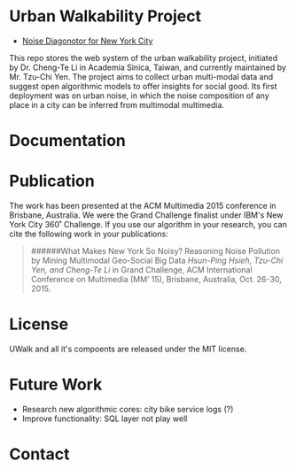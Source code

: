 # Urban Walkability Project
- [Noise Diagonotor for New York City](http://uwalk.elasticbeanstalk.com/noise)

This repo stores the web system of the urban walkability project, initiated by Dr. Cheng-Te Li in Academia Sinica, Taiwan, and currently maintained by Mr. Tzu-Chi Yen. The project aims to collect urban multi-modal data and suggest open algorithmic models to offer insights for social good. Its first deployment was on urban noise, in which the noise composition of any place in a city can be inferred from multimodal multimedia.

# Documentation

# Publication
The work has been presented at the ACM Multimedia 2015 conference in Brisbane, Australia. We were the Grand Challenge finalist under IBM's New York City 360˚ Challenge. If you use our algorithm in your research, you can cite the following work in your publications:

>######What Makes New York So Noisy? Reasoning Noise Pollution by Mining Multimodal Geo-Social Big Data
*Hsun-Ping Hsieh, Tzu-Chi Yen, and Cheng-Te Li* in Grand Challenge, ACM International Conference on Multimedia (MM’ 15), Brisbane, Australia, Oct. 26-30, 2015.

# License
UWalk and all it's compoents are released under the MIT license.
# Future Work
- Research new algorithmic cores: city bike service logs (?)
- Improve functionality: SQL layer not play well

# Contact
